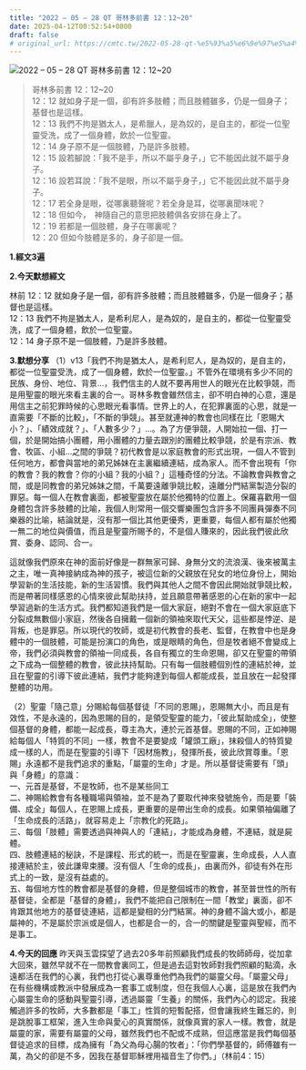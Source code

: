 ```yaml
---
title: "2022 – 05 – 28 QT 哥林多前書 12：12~20"
date: 2025-04-12T00:52:54+0800
draft: false
# original_url: https://cmtc.tw/2022-05-28-qt-%e5%93%a5%e6%9e%97%e5%a4%9a%e5%89%8d%e6%9b%b8-12%ef%bc%9a1220
---
```


![2022 – 05 – 28 QT 哥林多前書 12：12\~20](/images/qt.jpg  "2022 – 05 – 28 QT 哥林多前書 12：12\~20")

> 哥林多前書 12：12\~20  
> 12：12 就如身子是一個，卻有許多肢體；而且肢體雖多，仍是一個身子；基督也是這樣。  
> 12：13 我們不拘是猶太人，是希臘人，是為奴的，是自主的，都從一位聖靈受洗，成了一個身體，飲於一位聖靈。  
> 12：14 身子原不是一個肢體，乃是許多肢體。  
> 12：15 設若腳說：「我不是手，所以不屬乎身子，」它不能因此就不屬乎身子。  
> 12：16 設若耳說：「我不是眼，所以不屬乎身子，」它不能因此就不屬乎身子。  
> 12：17 若全身是眼，從哪裏聽聲呢？若全身是耳，從哪裏聞味呢？  
> 12：18 但如今，　神隨自己的意思把肢體俱各安排在身上了。  
> 12：19 若都是一個肢體，身子在哪裏呢？  
> 12：20 但如今肢體是多的，身子卻是一個。

**1.經文3遍**

**2.今天默想經文**
  
林前 12：12 就如身子是一個，卻有許多肢體；而且肢體雖多，仍是一個身子；基督也是這樣。  
12：13 我們不拘是猶太人，是希利尼人，是為奴的，是自主的，都從一位聖靈受洗，成了一個身體，飲於一位聖靈。  
12：14 身子原不是一個肢體，乃是許多肢體。

**3.默想分享**
（1）v13「我們不拘是猶太人，是希利尼人，是為奴的，是自主的，都從一位聖靈受洗，成了一個身體，飲於一位聖靈。」不管外在環境有多少不同的民族、身份、地位、背景…，我們信主的人就不要再用世人的眼光在比較爭競，而是用聖靈的眼光來看主裏的合一。哥林多教會雖然信主，卻不明白神的心意，還是用信主之前犯罪時候的心思眼光看事情。世界上的人，在犯罪裏面的心思，就是一直需要「不斷的比較」，「不斷的爭競」。甚至就連神的教會也同樣在比「恩賜大小？」、「績效成就？」、「人數多少？」…。為了方便爭競，人開始拉一個、打一個，於是開始搞小團體，用小團體的力量去跟別的團體比較爭競，於是有宗派、教會、牧區、小組…之間的爭競？初代教會是以家庭教會的形式出現，一個人不管到任何地方，都會與當地的弟兄姊妹在主裏繼續連結，成為家人。而不會出現有「你的教會？我的教會？你的小組？我的小組？」這種奇怪的分法。不論教會與教會之間，或是同教會的弟兄姊妹之間，千萬要遠離爭競比較，遠離分門結黨製造分裂的罪惡。每一個人在教會裏面，都被聖靈放在屬於他獨特的位置上。保羅喜歡用一個身體包含許多肢體的比喻，我個人則常用一個交響樂團包含許多不同團員彈奏不同樂器的比喻，結論就是，沒有那一個比其他更優秀，更重要，每個人都有屬於他獨一無二的地位與價值，而且是聖靈所賜予的，不是個人賺來的，因此我們彼此欣賞、委身、認同、合一。

這就像我們原來在神的面前好像是一群無家可歸、身無分文的流浪漢、後來被萬主之主，唯一真神接納成為神的孩子，被這位新的父親放在兒女的地位身份上，開始學習新的生活技能，新的生活習慣。我們與其他人之間不會因此開始就爭競比較，而是帶著同樣感恩的心情來彼此幫助扶持，並且願意帶著感恩的心在新的家中一起學習過新的生活方式。我們都知道我們是一個大家庭，絕對不會在一個大家庭底下分裂成無數個小家庭，然後各自擁戴一個新的領袖來取代天父，這些都是悖逆、是背叛，也是罪惡。所以現代的牧師，或是初代教會的長老、監督，在教會中也是身體中的一個肢體，可能是扮演口的角色，或是眼睛的角色，但是牧者絕不會變成上帝，我們必須與教會的領袖一同成長，各自有獨立的生命恩賜，卻又在聖靈的帶領之下成為一個整體的教會，彼此扶持幫助。只有每一個肢體個別性的連結於神，並且在聖靈的引導下彼此連結，我們才能夠達到每個人都能成長，並且放在一起發揮整體的功用。

（2）聖靈「隨己意」分賜給每個基督徒「不同的恩賜」，恩賜無大小，而且是有效性，不是永遠的，因為恩賜的目的，是領受聖靈的能力，「彼此幫助成全」，使整個基督的身體，都能一起成長，尊主為大，連於元首基督。恩賜的不同，正如神賜給每個人「特質的不同」一樣，教會不是要變成「罐頭工廠」，抹殺個人的特質變成一樣的人，而是在聖靈的引導下「因材施教」，發揮所長，彼此欣賞尊重。「恩賜」永遠都不是我們追求的重點，「屬靈的生命」才是。所以基督徒需要有「頭」與「身體」的意識：  
一、元首是基督，不是牧師，也不是某些同工  
二、神賜給教會有各種職場與領袖，並不是為了要取代神來發號施令，而是要「裝備、成全」每個人，在恩賜上成長，更重要的是帶出生命的成長。如果領袖偏離了「生命成長的活路」，就容易走上「宗教化的死路」。  
三、每個「肢體」需要透過與神與人的「連結」，才能成為身體，不連結，就是屍體。  
四、肢體連結的秘訣，不是課程、形式的統一，而是在聖靈裏，生命成長，人人直接連結於主，彼此謙卑束腰。沒有個人「生命的成長」，由裏而外，卻徒有外在形式上的一致，是沒有益處的。  
五、每個地方性的教會都是基督的身體，但是整個城市的教會，甚至普世性的所有基督徒，全都是「基督的身體」，我們不能把自己限制在一間「教堂」裏面，卻不肯跟其他地方的基督徒連結，這都是變相的分門結黨。神的身體不論大或小，都是屬神的，不是屬於宗派或是個人，也都是合一的，合一的關鍵是聖靈與聖經，而不是事工。

**4.今天的回應**
昨天與玉雲探望了過去20多年前照顧我們成長的牧師師母，從加拿大回來，雖然早就不在一間教會裏同工，但是過去這對牧師對我們照顧的點滴，永遠都活在我們的心裏，我們也打從心裏尊重他們為我們的屬靈父母。「屬靈父母」在有些機構或教派中發展成為一套事工或制度，但在我個人心裏，這是放在我們內心屬靈生命的感動與聖靈引導，透過屬靈「生養」的關係，我們內心的認定。我接觸過許多的牧師，大多數都是「事工」性質的短暫配搭，但會讓我終生難忘的，則是跳脫事工框架，進入生命與愛心的真實關係，就像真實的家人一樣。教會，就是屬靈的家，需要有屬靈的父母，雖然我們也不配或不成熟，但這應當是我們每個基督徒追求的目標，成為擁有「為父為母心腸的牧者」：「你們學基督的，師傅雖有一萬，為父的卻是不多，因我在基督耶穌裡用福音生了你們。」（林前4：15）
